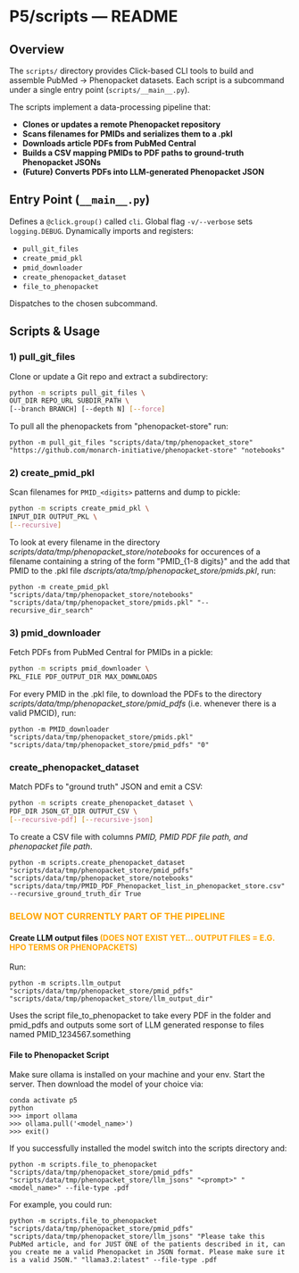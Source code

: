 # P5/scripts — README

## Overview

The `scripts/` directory provides Click-based CLI tools to build and assemble PubMed → Phenopacket datasets. Each script is a subcommand under a single entry point (`scripts/__main__.py`).

The scripts implement a data-processing pipeline that:
- **Clones or updates a remote Phenopacket repository**
- **Scans filenames for PMIDs and serializes them to a .pkl**
- **Downloads article PDFs from PubMed Central**
- **Builds a CSV mapping PMIDs to PDF paths to ground-truth Phenopacket JSONs**
- **(Future) Converts PDFs into LLM-generated Phenopacket JSON**

## Entry Point (`__main__.py`)

Defines a `@click.group()` called `cli`. Global flag `-v/--verbose` sets `logging.DEBUG`. Dynamically imports and registers:
- `pull_git_files`
- `create_pmid_pkl`
- `pmid_downloader`
- `create_phenopacket_dataset`
- `file_to_phenopacket`

Dispatches to the chosen subcommand.

## Scripts & Usage

### 1) pull_git_files

Clone or update a Git repo and extract a subdirectory:

```bash
python -m scripts pull_git_files \
OUT_DIR REPO_URL SUBDIR_PATH \
[--branch BRANCH] [--depth N] [--force]
```

To pull all the phenopackets from "phenopacket-store" run:

```shell
python -m pull_git_files "scripts/data/tmp/phenopacket_store" "https://github.com/monarch-initiative/phenopacket-store" "notebooks"
```

### 2) create_pmid_pkl
Scan filenames for `PMID_<digits>` patterns and dump to pickle:

```bash
python -m scripts create_pmid_pkl \
INPUT_DIR OUTPUT_PKL \
[--recursive]
```

To look at every filename in the directory *scripts/data/tmp/phenopacket_store/notebooks* for occurences of a filename containing a string of the form
"PMID_{1-8 digits}" and the add that PMID to the .pkl file *dscripts/ata/tmp/phenopacket_store/pmids.pkl*, run:

```shell
python -m create_pmid_pkl "scripts/data/tmp/phenopacket_store/notebooks" "scripts/data/tmp/phenopacket_store/pmids.pkl" "--recursive_dir_search"
```

### 3) pmid_downloader
Fetch PDFs from PubMed Central for PMIDs in a pickle:

```bash
python -m scripts pmid_downloader \
PKL_FILE PDF_OUTPUT_DIR MAX_DOWNLOADS
```

For every PMID in the .pkl file, to download the PDFs to the directory *scripts/data/tmp/phenopacket_store/pmid_pdfs* (i.e. whenever there is a valid PMCID), run:
 
```shell
python -m PMID_downloader "scripts/data/tmp/phenopacket_store/pmids.pkl" "scripts/data/tmp/phenopacket_store/pmid_pdfs" "0"
```

### create_phenopacket_dataset
Match PDFs to "ground truth" JSON and emit a CSV:

```bash
python -m scripts create_phenopacket_dataset \
PDF_DIR JSON_GT_DIR OUTPUT_CSV \
[--recursive-pdf] [--recursive-json]
```

To create a CSV file with columns *PMID, PMID PDF file path, and phenopacket file path*.

```shell
python -m scripts.create_phenopacket_dataset "scripts/data/tmp/phenopacket_store/pmid_pdfs" "scripts/data/tmp/phenopacket_store/notebooks" "scripts/data/tmp/PMID_PDF_Phenopacket_list_in_phenopacket_store.csv" --recursive_ground_truth_dir True
```

### <span style="color:orange">BELOW NOT CURRENTLY PART OF THE PIPELINE</span>

#### Create LLM output files <span style="color:orange">(DOES NOT EXIST YET... OUTPUT FILES = E.G. HPO TERMS OR PHENOPACKETS)</span>

Run: 
```shell
python -m scripts.llm_output "scripts/data/tmp/phenopacket_store/pmid_pdfs" "scripts/data/tmp/phenopacket_store/llm_output_dir"
```

Uses the script file_to_phenopacket to take every PDF in the folder and pmid_pdfs and outputs some sort of LLM generated response to files named PMID_1234567.something

#### File to Phenopacket Script
Make sure ollama is installed on your machine and your env. Start the server.
Then download the model of your choice via:
```shell
conda activate p5
python
>>> import ollama
>>> ollama.pull('<model_name>')
>>> exit()
```

If you successfully installed the model switch into the scripts directory and:
```shell 
python -m scripts.file_to_phenopacket "scripts/data/tmp/phenopacket_store/pmid_pdfs" "scripts/data/tmp/phenopacket_store/llm_jsons" "<prompt>" "<model_name>" --file-type .pdf
```

For example, you could run:
```shell 
python -m scripts.file_to_phenopacket "scripts/data/tmp/phenopacket_store/pmid_pdfs" "scripts/data/tmp/phenopacket_store/llm_jsons" "Please take this PubMed article, and for JUST ONE of the patients described in it, can you create me a valid Phenopacket in JSON format. Please make sure it is a valid JSON." "llama3.2:latest" --file-type .pdf
```
